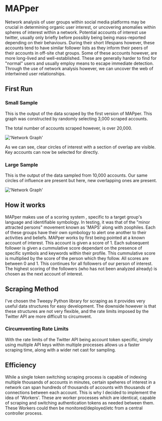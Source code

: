 # MAPper

Network analysis of user groups within social media platforms may be crucial in determining organic user interest, or uncovering anomalies within spheres of interest within a network.
Potential accounts of interest use twitter, usually only briefly before possibly being being mass-reported depending on their behaviours. During their short lifespans however, these accounts tend to have similar follower lists as they inform their peers of their accounts in off-site chat groups. Some of these accounts however, are more long-lived and well-established. These are generally harder to find for "normal" users and usually employ means to escape immediate detection.
Through the use of network analysis however, we can uncover the web of intertwined user relationships.

## First Run

### Small Sample
This is the output of the data scraped by the first version of MAPper.
This graph was constructed by randomly selecting 3,000 scraped accounts.

The total number of accounts scraped however, is over 20,000.

!['Network Graph'](graphs/network_3000_rand.png)

As we can see, clear circles of interest with a section of overlap are visible. Key accounts can now be selected for directly.

### Large Sample

This is the output of the data sampled from 10,000 accounts. Our same circles of influence are present but here, new overlapping ones are present.

!['Network Graph'](graphs/network_10000.png)

## How it works

MAPper makes use of a scoring system , specific to a target group's language and identifiable symbology. In testing, it was that of the "minor attracted persons" movement known as 'MAPS' along with zoophiles. Each of these groups have their own symbology to alert one another to their activities and beliefs.
MAPper works by first being pointed at a known account of interest. This account is given a score of 1. Each subsequent follower is given a cummulative score dependant on the presence of specific symbols and keywords within their profile. This cummulative score is multiplied by the score of the person which they follow. All scores are between 0 and 1. This continues for all followers of our person of interest. The highest scoring of the followers (who has not been analyzed already) is chosen as the next account of interest.

## Scraping Method

I've chosen the Tweepy Python library for scraping as it provides very useful data structures for easy development. The downside however is that these structures are not very flexible, and the rate limits imposed by the Twitter API are more difficult to circumvent.

### Circumventing Rate Limits

With the rate limits of the Twitter API being account token specific, simply using multiple API keys within multiple processes allows us a faster scraping time, along with a wider net cast for sampling.

## Efficiency

While a single token switching scraping process is capable of indexing multiple thousands of accounts in minutes, certain speheres of interest in a network can span hundreds of thousands of accounts with thousands of connections between each account. This is why I decided to implement the idea of 'Workers'. These are worker processes which are identical, capable of scraping and switching authentication tokens as needed between them. These Workers could then be monitored/deployed/etc from a central controller process.